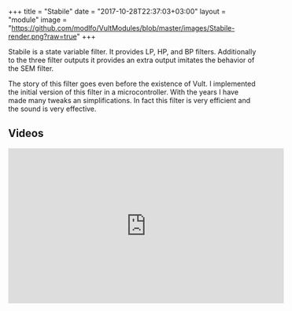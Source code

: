 +++
title = "Stabile"
date = "2017-10-28T22:37:03+03:00"
layout = "module"
image = "https://github.com/modlfo/VultModules/blob/master/images/Stabile-render.png?raw=true"
+++


Stabile is a state variable filter. It provides LP, HP, and BP filters. Additionally to the three filter outputs it provides an extra output imitates the behavior of the SEM filter.

The story of this filter goes even before the existence of Vult. I implemented the initial version of this filter in a microcontroller. With the years I have made many tweaks an simplifications. In fact this filter is very efficient and the sound is very effective.

## Videos

<iframe width="560" height="315" src="https://www.youtube.com/embed/gOSnVdaIj88" frameborder="0" allowfullscreen></iframe>




